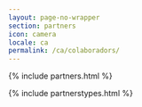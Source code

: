 ```yaml
---
layout: page-no-wrapper
section: partners
icon: camera
locale: ca
permalink: /ca/colaboradors/
---
```


{% include partners.html %}

<div class="wrapper">
  {% include partnerstypes.html %}
</div>
